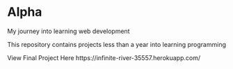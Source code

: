 # Alpha
<p>My journey into learning web development</p>
<p>This repository contains projects less than a year into learning programming</p>
<p>View Final Project Here https://infinite-river-35557.herokuapp.com/</p>

